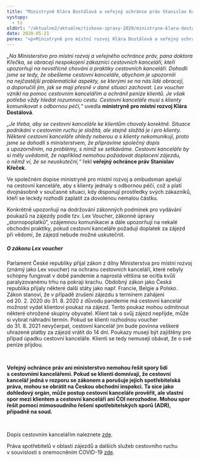 ```yaml
---
title: "Ministryně Klára Dostálová a veřejný ochránce práv Stanislav Křeček nabádají CK k lepší komunikaci"
vystupy:
  - tz
oldUrl: "/aktualne2/aktualne/tiskove-zpravy-2020/ministryne-klara-dostalova-a-verejny-ochrance-prav-stanislav-krecek-nabadaji-ck-k-leps/"
date: 2020-05-21
perex: "<p>Ministryně pro místní rozvoj Klára Dostálová a veřejný ochránce práv Stanislav Křeček dnes (21.5.) rozeslali společný dopis provozovatelům cestovních kanceláří, ve kterém uvádějí přesné postupy, jak by se cestovní kanceláře měly v problematických situacích vůči klientovi zachovat. </p>"
---
```


<!-- imported from the old website -->

<p><i>„Na Ministerstvo pro místní rozvoj a veřejného ochránce práv, pana doktora Křečka, se obracejí nespokojení zákazníci cestovních kanceláří, kteří upozorňují na nevstřícné chování a praktiky cestovních kanceláří. Dohodli jsme se tedy, že obešleme cestovní kanceláře, abychom je upozornili na nejčastější problematické aspekty, se kterými se na nás lidé obracejí, a doporučili jim, jak se mají přesně v dané situaci zachovat. Lex voucher vznikl na pomoc cestovním kancelářím a ochránil peníze klientů. Je však potřeba vždy hledat rozumnou cestu. Cestovní kanceláře musí s klienty komunikovat s odbornou péčí,“</i> uvedla <b>ministryně pro místní rozvoj Klára Dostálová</b>.</p> <p><i>„Je třeba, aby se cestovní kanceláře ke klientům chovaly korektně. Situace podnikání v cestovním ruchu je složitá, ale stejně složitá je i pro klienty. Některé cestovní kanceláře ohledy neberou a s klienty nekomunikují, proto jsme se dohodli s ministerstvem, že připravíme společný dopis s upozorněním, na problémy, s nimiž se setkáváme. Cestovní kanceláře by si měly uvědomit, že například nemohou požadovat doplacení zájezdu, o němž ví, že se neuskuteční,“</i> řekl <b>veřejný ochránce práv Stanislav Křeček</b>.</p> <p>Ve společném dopise ministryně pro místní rozvoj a ombudsman apelují na cestovní kanceláře, aby s klienty jednaly s odbornou péčí, což a platí dvojnásobně v současné situaci, kdy disponují prostředky svých zákazníků, kteří se leckdy rozhodli zaplatit za dovolenou nemalou částku.</p> <p>Konkrétně upozorňují na dodržování zákonných podmínek pro vydávání poukazů na zájezdy podle tzv. Lex Voucher, zákonné úpravy „stornopoplatků“, vzájemnou komunikacei a dále upozorňují na nekalé obchodní praktiky, pokud cestovní kanceláře požadují doplatek za zájezd při vědomí, že zájezd nebude možné uskutečnit.</p> <h5>O zákonu Lex voucher</h5> <p>Parlament České republiky přijal zákon z dílny Ministerstva pro místní rozvoj (známý jako Lex voucher) na ochranu cestovních kanceláří, které nebyly schopny fungovat v době pandemie a naprostá většina se ocitla kvůli paralyzovanému trhu na pokraji krachu. Obdobný zákon jako Česká republika přijaly některé další státy jako např. Francie, Belgie a Polsko. Zákon stanoví, že v případě zrušení zájezdu s termínem zahájení od 20. 2. 2020 do 31. 8. 2020 z důvodu pandemie má cestovní kancelář možnost vydat klientovi poukaz na zájezd. Tento poukaz mohou odmítnout některé ohrožené skupiny obyvatel. Klient tak o svůj zájezd nepřijde, může si vybrat náhradní termín. Pokud se klienti rozhodnou voucher do 31. 8. 2021 nevyčerpat, cestovní kancelář jim bude povinna veškeré uhrazené platby za zájezd vrátit do 14 dní. Poukazy musejí být zajištěny pro případ úpadku cestovní kanceláře. Klienti se tedy nemusejí obávat, že o své peníze přijdou.</p><p> </p> <p><b>Veřejný ochránce práv ani ministerstvo nemohou řešit spory lidí s cestovními kancelářemi. Pokud se klienti domnívají, že cestovní kancelář jedná v rozporu se zákonem a porušuje jejich spotřebitelská práva, mohou se obrátit na Českou obchodní inspekci. Ta sice jako dohledový orgán, může postup cestovní kanceláře prověřit, ale vlastní spor mezi klientem a cestovní kanceláří ani ČOI nerozhodne. Mohou spor řešit pomocí mimosoudního řešení spotřebitelských sporů (ADR), případně na soud.</b></p> <p> </p> <p>Dopis cestovním kancelářím naleznete <a href="https://mmr.cz/getmedia/8de088d7-471c-478a-884e-f578f5e18424/19766-2020_MMR_spolecny-dopis-MMR-a-VOP-(Lex-Voucher).pdf.aspx?ext=.pdf" target="_blank">zde</a>.</p> <p>Práva spotřebitelů v oblasti zájezdů a dalších služeb cestovního ruchu v souvislosti s onemocněním COVID-19 <a href="https://mmr.cz/getmedia/095d70d8-00d6-42bd-ae33-ba9b521d49f4/Prava-spotrebitelu-v-oblasti-zajezdu-a-dalsich-sluzeb-cestovniho-ruchu-pdf.pdf.aspx?ext=.pdf" target="_blank">zde</a>.</p>
